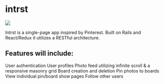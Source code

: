 # intrst

![](intrst.gif)

Intrst is a single-page app inspired by Pinterest. Built on Rails and React/Redux it utilizes a RESTful architecture.

## Features will include:
User authentication
User profiles
Photo feed utilizing infinite scroll & a responsive masonry grid
Board creation and deletion
Pin photos to boards
View individual pin/board show pages
Follow other users
